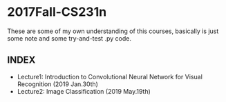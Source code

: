 # 2017Fall-CS231n
These are some of my own understanding of this courses, basically is just some note and some try-and-test .py code.
## INDEX
* Lecture1: Introduction to Convolutional Neural Network for Visual Recognition (2019 Jan.30th)
* Lecture2: Image Classification (2019 May.19th)
